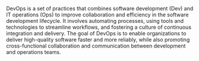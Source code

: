 DevOps is a set of practices that combines software development (Dev) and IT operations (Ops) to improve collaboration and efficiency in the software development lifecycle. It involves automating processes, using tools and technologies to streamline workflows, and fostering a culture of continuous integration and delivery. The goal of DevOps is to enable organizations to deliver high-quality software faster and more reliably, while also promoting cross-functional collaboration and communication between development and operations teams.